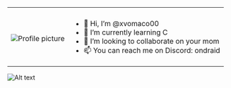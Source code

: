 <table>
<tr>
<th></th>
<th></th>
</tr>
<tr>
<td>

![Profile picture]([https://avatars.githubusercontent.com/u/146869235?v=4.jpg)

</td>
<td>

- 👋 Hi, I’m @xvomaco00
- 🌱 I’m currently learning C
- 💞️ I’m looking to collaborate on your mom
- 📫 You can reach me on Discord: ondraid

</td>
</tr>
</table>

![Alt text](https://assets.digitalocean.com/articles/alligator/boo.svg "a title")
